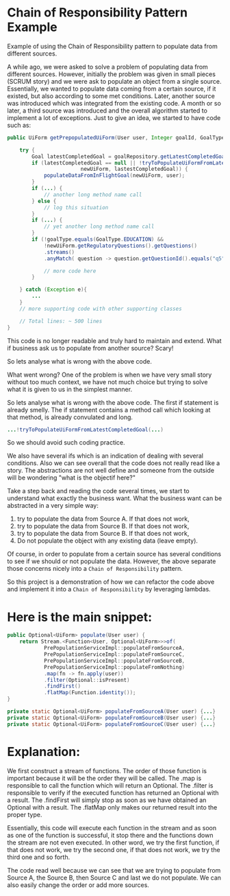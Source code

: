 # Chain of Responsibility Pattern Example

Example of using the Chain of Responsibility pattern to populate data from different sources.

A while ago, we were asked to solve a problem of populating data from different sources.  However, initially the problem was given in small pieces (SCRUM story) and we were ask to populate an object from a single source. Essentially, we wanted to populate data coming from a certain source, if it existed, but also according to some met conditions.  Later, another source was introduced which was integrated from the existing code. A month or so later, a third source was introduced and the overall algorithm started to implement a lot of exceptions.  Just to give an idea, we started to have code such as:


```java
public UiForm getPrepopulatedUiForm(User user, Integer goalId, GoalType goalType) {

    try {
        Goal latestCompletedGoal = goalRepository.getLatestCompletedGoalForUser(user.getId());
        if (latestCompletedGoal == null || !tryToPopulateUiFormFromLatestCompletedGoal(user, 
                        newUiForm, lastestCompletedGoal)) {
            populateDataFromInFlightGoal(newUiForm, user);
        }
        if (...) {
            // another long method name call
        } else {
            // log this situation
        }
        if (...) {
            // yet another long method name call
        }
        if (!goalType.equals(GoalType.EDUCATION) &&
            !newUiForm.getRegulatoryQuestions().getQuestions()
            .streams()
            .anyMatch( question -> question.getQuestionId().equals("q5"))) {

            // more code here
        }

    } catch (Exception e){
        ...
    }
    // more supporting code with other supporting classes

    // Total lines: ~ 500 lines
}
```

This code is no longer readable and truly hard to maintain and extend.  What if business ask us to populate from another source? Scary!

So lets analyse what is wrong with the above code.

What went wrong?  One of the problem is when we have very small story without too much context, we have not much choice but trying to solve what it is given to us in the simplest manner.  

So lets analyse what is wrong with the above code.
The first if statement is already smelly. The if statement contains a method call which looking at that method, is already convulated and long.

```java
...!tryToPopulateUiFormFromLatestCompletedGoal(...)
```
So we should avoid such coding practice.

We also have several ifs which is an indication of dealing with several conditions.
Also we can see overall that the code does not really read like a story.  The abstractions are not well define and someone from the outside will be wondering "what is the objectif here?"

Take a step back and reading the code several times, we start to understand what exactly the business want.  What the business want can be abstracted in a very simple way:
1. try to populate the data from Source A.  If that does not work,
2. try to populate the data from Source B.  If that does not work,
3. try to populate the data from Source B.  If that does not work,
4. Do not populate the object with any existing data (leave empty).

Of course, in order to populate from a certain source has several conditions to see if we should or not populate the data.  However, the above separate those concerns nicely into a `Chain of Responsibility` pattern.

So this project is a demonstration of how we can refactor the code above and implement it into a `Chain of Responsibility` by leveraging lambdas.

# Here is the main snippet:

```java
public Optional<UiForm> populate(User user) {
    return Stream.<Function<User, Optional<UiForm>>>of(
            PrePopulationServiceImpl::populateFromSourceA,
            PrePopulationServiceImpl::populateFromSourceC,
            PrePopulationServiceImpl::populateFromSourceB,
            PrePopulationServiceImpl::populateFromNothing)
            .map(fn -> fn.apply(user))
            .filter(Optional::isPresent)
            .findFirst()
            .flatMap(Function.identity());
}

private static Optional<UiForm> populateFromSourceA(User user) {...}
private static Optional<UiForm> populateFromSourceB(User user) {...}
private static Optional<UiForm> populateFromSourceC(User user) {...}
```

# Explanation:
We first construct a stream of functions.  The order of those function is important because it will be the order they will be called.  The .map is responsible to call the function which will return an Optional.  The .filter is responsible to verify if the executed function has returned an Optional with a result.  The .findFirst will simply stop as soon as we have obtained an Optional with a result. The .flatMap only makes our returned result into the proper type.

Essentially, this code will execute each function in the stream and as soon as one of the function is successful, it stop there and the functions down the stream are not even executed.  In other word, we try the first function, if that does not work, we try the second one, if that does not work, we try the third one and so forth.

The code read well because we can see that we are trying to populate from Source A, the Source B, then Source C and last we do not populate.
We can also easily change the order or add more sources.